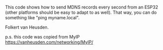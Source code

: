 This code shows how to send MDNS records every second from an ESP32 (other platforms should be easy to adapt to as well).
That way, you can do something like "ping myname.local".


Folkert van Heusden.

p.s. this code was copied from MyIP https://vanheusden.com/networking/MyIP/
